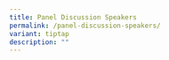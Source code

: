 ```yaml
---
title: Panel Discussion Speakers
permalink: /panel-discussion-speakers/
variant: tiptap
description: ""
---
```

